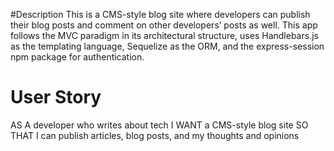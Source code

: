 #Description
This is a CMS-style blog site where developers can publish their blog posts and comment on other developers’ posts as well. This app follows the MVC paradigm in its architectural structure, uses Handlebars.js as the templating language, Sequelize as the ORM, and the express-session npm package for authentication.

# User Story
AS A developer who writes about tech
I WANT a CMS-style blog site
SO THAT I can publish articles, blog posts, and my thoughts and opinions

